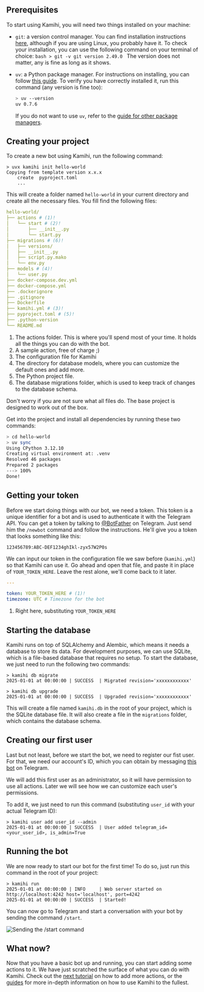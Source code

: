 ## Prerequisites

To start using Kamihi, you will need two things installed on your machine:

- `git`: a version control manager. You can find installation instructions [here](https://git-scm.com/downloads), although if you are using Linux, you probably have it. To check your installation, you can use the following command on your terminal of choice:
      <!-- termynal -->
      ```bash
      > git -v
      git version 2.49.0
      ```
      The version does not matter, any is fine as long as it shows.

- `uv`: a Python package manager. For instructions on installing, you can follow [this guide](https://docs.astral.sh/uv/getting-started/installation/). To verify you have correctly installed it, run this command (any version is fine too):
    <!-- termynal -->
    ```bash
    > uv --version
    uv 0.7.6
    ```
    If you do not want to use `uv`, refer to the [guide for other package managers](../guides/projects/other-package-managers.md).

## Creating your project

To create a new bot using Kamihi, run the following command:

<!-- termynal -->
```
> uvx kamihi init hello-world
Copying from template version x.x.x
    create  pyproject.toml
    ...    
```

This will create a folder named `hello-world` in your current directory and create all the necessary files. You fill find the following files:

``` yaml
hello-world/
├── actions # (1)!
│   └── start # (2)!
│       ├── __init__.py
│       └── start.py
├── migrations # (6)!
│   ├── versions/
│   ├── __init__.py
│   ├── script.py.mako
│   └── env.py
├── models # (4)!
│   └── user.py
├── docker-compose.dev.yml
├── docker-compose.yml
├── .dockerignore
├── .gitignore
├── Dockerfile
├── kamihi.yml # (3)!
├── pyproject.toml # (5)!
├── .python-version
└── README.md
```

1. The actions folder. This is where you'll spend most of your time. It holds all the things you can do with the bot.
2. A sample action, free of charge ;)
3. The configuration file for Kamihi
4. The directory for database models, where you can customize the default ones and add more.
5. The Python project file.
6. The database migrations folder, which is used to keep track of changes to the database schema.

Don't worry if you are not sure what all files do. The base project is designed to work out of the box.

Get into the project and install all dependencies by running these two commands:

<!-- termynal -->
```bash
> cd hello-world
> uv sync
Using CPython 3.12.10
Creating virtual environment at: .venv
Resolved 46 packages
Prepared 2 packages
---> 100%
Done!
```

## Getting your token

Before we start doing things with our bot, we need a token. This token is a unique identifier for a bot and is used to authenticate it with the Telegram API. You can get a token by talking to [@BotFather](https://t.me/botfather) on Telegram. Just send him the `/newbot` command and follow the instructions. He'll give you a token that looks something like this:

```
123456789:ABC-DEF1234ghIkl-zyx57W2P0s
```

We can input our token in the configuration file we saw before (`kamihi.yml`) so that Kamihi can use it. Go ahead and open that file, and paste it in place of `YOUR_TOKEN_HERE`. Leave the rest alone, we'll come back to it later.

```yaml
---

token: YOUR_TOKEN_HERE # (1)!
timezone: UTC # Timezone for the bot
```

1. Right here, substituting `YOUR_TOKEN_HERE`

## Starting the database

Kamihi runs on top of SQLAlchemy and Alembic, which means it needs a database to store its data. For development purposes, we can use SQLite, which is a file-based database that requires no setup. To start the database, we just need to run the following two commands:

<!-- termynal -->
```shell
> kamihi db migrate
2025-01-01 at 00:00:00 | SUCCESS  | Migrated revision='xxxxxxxxxxxx'

> kamihi db upgrade
2025-01-01 at 00:00:00 | SUCCESS  | Upgraded revision='xxxxxxxxxxxx'
```

This will create a file named `kamihi.db` in the root of your project, which is the SQLite database file. It will also create a file in the `migrations` folder, which contains the database schema.

## Creating our first user

Last but not least, before we start the bot, we need to register our fist user. For that, we need our account's ID, which you can obtain by messaging [this bot](https://t.me/myidbot) on Telegram.

We will add this first user as an administrator, so it will have permission to use all actions. Later we will see how we can customize each user's permissions.

To add it, we just need to run this command (substituting `user_id` with your actual Telegram ID):

<!-- termynal -->
```shell
> kamihi user add user_id --admin
2025-01-01 at 00:00:00 | SUCCESS  | User added telegram_id=<your_user_id>, is_admin=True
```

## Running the bot

We are now ready to start our bot for the first time! To do so, just run this command in the root of your project:

<!-- termynal -->
```shell
> kamihi run
2025-01-01 at 00:00:00 | INFO     | Web server started on http://localhost:4242 host='localhost', port=4242
2025-01-01 at 00:00:00 | SUCCESS  | Started!

```

You can now go to Telegram and start a conversation with your bot by sending the command `/start`.

![Sending the `/start` command](../images/tutorials-your-first-bot-start.png)

## What now?

Now that you have a basic bot up and running, you can start adding some actions to it. We have just scratched the surface of what you can do with Kamihi. Check out the [next tutorial](adding-actions.md) on how to add more actions, or the [guides](../guides/index.md) for more in-depth information on how to use Kamihi to the fullest.
